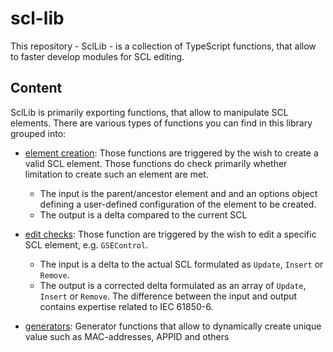 # scl-lib

This repository - SclLib - is a collection of TypeScript functions, that allow to faster develop modules for SCL editing.

## Content

SclLib is primarily exporting functions, that allow to manipulate SCL elements.
There are various types of functions you can find in this library grouped into:

- <u>element creation</u>: Those functions are triggered by the wish to create a valid SCL element. Those functions do check primarily whether limitation to create such an element are met.

  - The input is the parent/ancestor element and and an options object defining a user-defined configuration of the element to be created.
  - The output is a delta compared to the current SCL

- <u>edit checks</u>: Those function are triggered by the wish to edit a specific SCL element, e.g. `GSEControl`.

  - The input is a delta to the actual SCL formulated as `Update`, `Insert` or `Remove`.
  - The output is a corrected delta formulated as an array of `Update`, `Insert` or `Remove`. The difference between the input and output contains expertise related to IEC 61850-6.

- <u>generators</u>: Generator functions that allow to dynamically create unique value such as MAC-addresses, APPID and others
